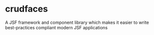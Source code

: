 # crudfaces
A JSF framework and component library which makes it easier to write best-practices compliant modern JSF applications
